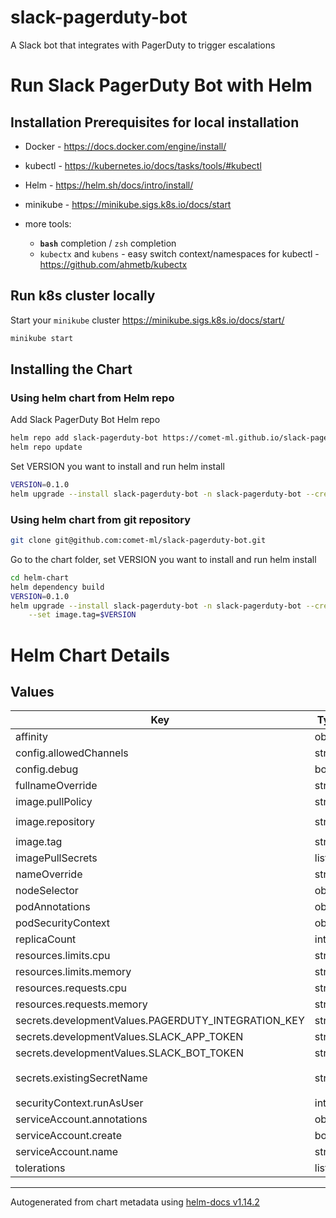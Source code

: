 # slack-pagerduty-bot

A Slack bot that integrates with PagerDuty to trigger escalations

# Run Slack PagerDuty Bot with Helm

## Installation Prerequisites for local installation

- Docker - https://docs.docker.com/engine/install/

- kubectl - https://kubernetes.io/docs/tasks/tools/#kubectl

- Helm - https://helm.sh/docs/intro/install/

- minikube - https://minikube.sigs.k8s.io/docs/start

- more tools:
    - **`bash`** completion / `zsh` completion
    - `kubectx` and `kubens` - easy switch context/namespaces for kubectl -  https://github.com/ahmetb/kubectx

## Run k8s cluster locally

Start your `minikube` cluster https://minikube.sigs.k8s.io/docs/start/

```bash
minikube start
```

## Installing the Chart

### Using helm chart from Helm repo

Add Slack PagerDuty Bot Helm repo
```bash
helm repo add slack-pagerduty-bot https://comet-ml.github.io/slack-pagerduty-bot/
helm repo update
```

Set VERSION you want to install and run helm install

```bash
VERSION=0.1.0
helm upgrade --install slack-pagerduty-bot -n slack-pagerduty-bot --create-namespace slack-pagerduty-bot/slack-pagerduty-bot --set image.tag=$VERSION
```

### Using helm chart from git repository

```bash
git clone git@github.com:comet-ml/slack-pagerduty-bot.git
```

Go to the chart folder, set VERSION you want to install and run helm install

```bash
cd helm-chart
helm dependency build
VERSION=0.1.0
helm upgrade --install slack-pagerduty-bot -n slack-pagerduty-bot --create-namespace -f values.yaml \
    --set image.tag=$VERSION
```

# Helm Chart Details

## Values

| Key | Type | Default | Description |
|-----|------|---------|-------------|
| affinity | object | `{}` |  |
| config.allowedChannels | string | `"***REMOVED***"` |  |
| config.debug | bool | `false` |  |
| fullnameOverride | string | `""` |  |
| image.pullPolicy | string | `"IfNotPresent"` |  |
| image.repository | string | `"slack-pagerduty-bot"` |  |
| image.tag | string | `"latest"` |  |
| imagePullSecrets | list | `[]` |  |
| nameOverride | string | `""` |  |
| nodeSelector | object | `{}` |  |
| podAnnotations | object | `{}` |  |
| podSecurityContext | object | `{}` |  |
| replicaCount | int | `1` |  |
| resources.limits.cpu | string | `"500m"` |  |
| resources.limits.memory | string | `"512Mi"` |  |
| resources.requests.cpu | string | `"100m"` |  |
| resources.requests.memory | string | `"128Mi"` |  |
| secrets.developmentValues.PAGERDUTY_INTEGRATION_KEY | string | `""` |  |
| secrets.developmentValues.SLACK_APP_TOKEN | string | `""` |  |
| secrets.developmentValues.SLACK_BOT_TOKEN | string | `""` |  |
| secrets.existingSecretName | string | `"slack-pagerduty-secret"` |  |
| securityContext.runAsUser | int | `1000` |  |
| serviceAccount.annotations | object | `{}` |  |
| serviceAccount.create | bool | `false` |  |
| serviceAccount.name | string | `""` |  |
| tolerations | list | `[]` |  |

----------------------------------------------
Autogenerated from chart metadata using [helm-docs v1.14.2](https://github.com/norwoodj/helm-docs/releases/v1.14.2)